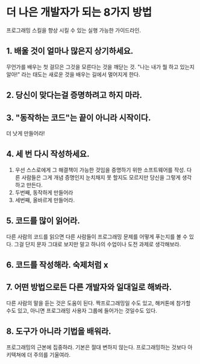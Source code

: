# 더 나은 개발자가 되는 8가지 방법

프로그래밍 스킬을 향상 시킬 수 있는 실행 가능한 가이드라인.

## 1. 배울 것이 얼마나 많은지 상기하세요.
무언가를 배우는 첫 걸므은 그것을 모른다는 것을 깨닫는 것. "나는 내가 뭘 하고 있는지 알아!" 라는 태도는 새로운 것을 배우는 길에서 멀어지게 한다.

## 2. 당신이 맞다는걸 증명하려고 하지 마라.

## 3. "동작하는 코드"는 끝이 아니라 시작이다.
더 낫게 만들어라!

## 4. 세 번 다시 작성하세요.

1. 우선 스스로에게 그 해결책이 가능한 것임을 증명하기 위한 소프트웨어를 작성. 다른 사람들은 그게 개념 증명인지 눈치채지 못 할지도 모르지만 당신을 그렇게 생각하고 만든다.
2. 두번째, 동작하게 만들어라
3. 세번째, 올바르게 만들어라.

## 5. 코드를 많이 읽어라.
다른 사람의 코드를 읽으면 다른 사람들이 프로그래밍 문제를 어떻게 푸는지를 볼 수 있다. 그걸 단지 문자 그대로 보지만 말고 하나의 수업이나 도전 과제로 생각해보라.

## 6. 코드를 작성해라. 숙제처럼 x

## 7. 어떤 방법으로든 다른 개발자와 일대일로 해봐라.
다른 사람의 말을 듣는 것은 도움이 된다. 짝프로그래밍일 수도 있고, 해커톤에 참가할 수도 있고, 아니면 프로그래밍 사용자 그룹에 들어가는 것일수도 있다.

## 8. 도구가 아니라 기법을 배워라.
프로그래밍의 근본에 집중하라. 기본은 절대 변하지 않는다. 프로그래밍하는 것보다 아키텍쳐에 더 주의를 기울여라.